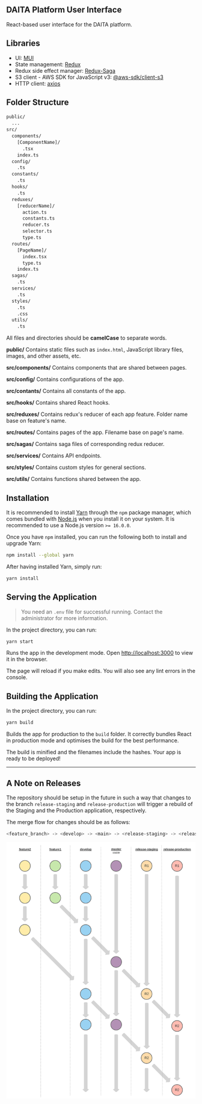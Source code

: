 ## DAITA Platform User Interface
React-based user interface for the DAITA platform.

## Libraries
- UI: [MUI](https://mui.com)
- State management: [Redux](https://redux.js.org)
- Redux side effect manager: [Redux-Saga](https://redux-saga.js.org)
- S3 client - AWS SDK for JavaScript v3: [@aws-sdk/client-s3](https://docs.aws.amazon.com/AWSJavaScriptSDK/v3/latest/clients/client-s3/index.html)
- HTTP client: [axios](https://www.npmjs.com/package/axios)

## Folder Structure

```bash
public/
  ...
src/
  components/
    [ComponentName]/
      .tsx
    index.ts
  config/
    .ts
  constants/
    .ts
  hooks/
    .ts
  reduxes/
    [reducerName]/
      action.ts
      constants.ts
      reducer.ts
      selector.ts
      type.ts
  routes/
    [PageName]/
      index.tsx
      type.ts
    index.ts
  sagas/
    .ts
  services/
    .ts
  styles/
    .ts
    .css
  utils/
    .ts
```

All files and directories should be **camelCase** to separate words.

**public/**
Contains static files such as `index.html`, JavaScript library files, images, and other assets, etc.

**src/components/**
Contains components that are shared between pages.

**src/config/**
Contains configurations of the app.

**src/contants/**
Contains all constants of the app.

**src/hooks/**
Contains shared React hooks.

**src/reduxes/**
Contains redux's reducer of each app feature. Folder name base on feature's name.

**src/routes/**
Contains pages of the app. Filename base on page's name.

**src/sagas/**
Contains saga files of corresponding redux reducer.

**src/services/**
Contains API endpoints.

**src/styles/**
Contains custom styles for general sections.

**src/utils/**
Contains functions shared between the app.

## Installation

It is recommended to install [Yarn](https://classic.yarnpkg.com) through the `npm` package manager, which comes bundled with [Node.js](https://nodejs.org) when you install it on your system. It is recommended to use a Node.js version `>= 16.0.0`.

Once you have `npm` installed, you can run the following both to install and upgrade Yarn:

```bash
npm install --global yarn
```

After having installed Yarn, simply run:

```bash
yarn install
```

## Serving the Application

> You need an `.env` file for successful running. Contact the administrator for more information.

In the project directory, you can run:

```bash
yarn start
```

Runs the app in the development mode. Open [http://localhost:3000](http://localhost:3000) to view it in the browser.

The page will reload if you make edits. You will also see any lint errors in the console.

## Building the Application

In the project directory, you can run:

```bash
yarn build
```

Builds the app for production to the `build` folder. It correctly bundles React in production mode and optimises the build for the best performance.

The build is minified and the filenames include the hashes. Your app is ready to be deployed!

---

## A Note on Releases

The repository should be setup in the future in such a way that changes to the branch `release-staging` and `release-production` will trigger a rebuild of the Staging and the Production application, respectively.

The merge flow for changes should be as follows:

```bash
<feature_branch> -> <develop> -> <main> -> <release-staging> -> <release-production>
```

![Git Merge Flow](./docs/img/git_merge_flow.svg)
